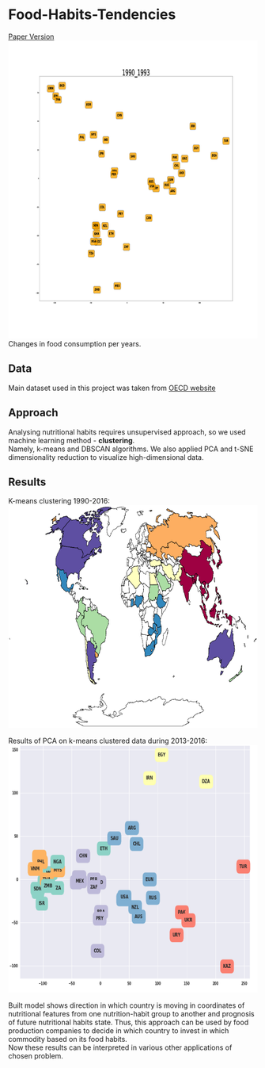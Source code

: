 # Food-Habits-Tendencies
[Paper Version](https://drive.google.com/file/d/1-MTM3iNqXI6CqdchXOnqgToaiK7mHAXW/view?usp=sharing)
<img src="images/FoodHabits120.gif" width="1100px" height="600px"/> 
Changes in food consumption per years.

## Data
Main dataset used in this project was taken from [OECD website](http://www.oecd.org/)



## Approach

Analysing nutritional habits requires unsupervised approach, so we used machine learning method - <b>clustering</b>. <br>
Namely, k-means and DBSCAN algorithms. We also applied PCA and t-SNE dimensionality reduction to visualize high-dimensional data. 

## Results
K-means clustering 1990-2016:
<img src="images/FoodMapChange120.gif" width="1000px" height="450px"/> 

Results of PCA on k-means clustered data during 2013-2016: 
<img src="images/PCA-on-clustered-kmeans.png" width="700px" height="500px"/> 

Built model shows direction in which country is moving in coordinates of nutritional features from one nutrition-habit group to another and prognosis  of  future nutritional habits state. Thus, this approach can be used by food production companies to decide in which country to invest in which commodity based on its food habits.<br>
Now these results can be interpreted in various other applications of chosen problem.


